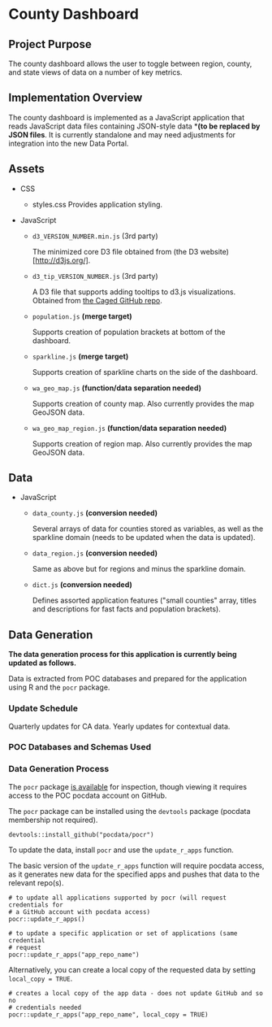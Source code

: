 # County Dashboard
## Project Purpose
The county dashboard allows the user to toggle between region, county, and state 
views of data on a number of key metrics.

## Implementation Overview
The county dashboard is implemented as a JavaScript application that reads
JavaScript data files containing JSON-style data ***(to be replaced by JSON
files**. It is currently standalone and may need adjustments for integration 
into the new Data Portal.

## Assets
* CSS
	* styles.css
	Provides application styling.

* JavaScript
	* `d3_VERSION_NUMBER.min.js` (3rd party)
	
		The minimized core D3 file obtained from 
		(the D3 website)[http://d3js.org/].
	
	* `d3_tip_VERSION_NUMBER.js` (3rd party)
	
		A D3 file that supports adding tooltips to d3.js visualizations. 
		Obtained from [the Caged GitHub repo](https://github.com/caged/d3-tip).
	
	* `population.js` **(merge target)**
	
		Supports creation of population brackets at bottom of the dashboard.
	
	* `sparkline.js` **(merge target)**
	
		Supports creation of sparkline charts on the side of the dashboard.
	
	* `wa_geo_map.js` **(function/data separation needed)**
	
		Supports creation of county map. Also currently provides the map GeoJSON 
		data.
	
	* `wa_geo_map_region.js` **(function/data separation needed)**
	
		Supports creation of region map. Also currently provides the map GeoJSON 
		data.

## Data
* JavaScript
	* `data_county.js` **(conversion needed)**
	
		Several arrays of data for counties stored as variables, as well as the 
		sparkline domain (needs to be updated when the data is updated).
	
	* `data_region.js` **(conversion needed)**
	
		Same as above but for regions and minus the sparkline domain.
	
	* `dict.js` **(conversion needed)**
	
		Defines assorted application features ("small counties" array, titles
		and descriptions for fast facts and population brackets).

## Data Generation
**The data generation process for this application is currently being updated as
follows.**

Data is extracted from POC databases and prepared for the application using R
and the `pocr` package.

### Update Schedule
Quarterly updates for CA data. Yearly updates for contextual data.

### POC Databases and Schemas Used

### Data Generation Process
The `pocr` package [is available](https://github.com/pocdata/pocr/tree/master/R)
for inspection, though viewing it requires access to the POC pocdata account
on GitHub.

The `pocr` package can be installed using the `devtools` package (pocdata 
membership not required).

```
devtools::install_github("pocdata/pocr")
```

To update the data, install `pocr` and use the `update_r_apps` function. 

The basic version of the `update_r_apps` function will require pocdata access, 
as it generates new data for the specified apps and pushes that data to the
relevant repo(s). 

```
# to update all applications supported by pocr (will request credentials for
# a GitHub account with pocdata access)
pocr::update_r_apps()

# to update a specific application or set of applications (same credential
# request
pocr::update_r_apps("app_repo_name")
```

Alternatively, you can create a local copy of the requested data by setting
`local_copy = TRUE`.

```
# creates a local copy of the app data - does not update GitHub and so no
# credentials needed
pocr::update_r_apps("app_repo_name", local_copy = TRUE)
```